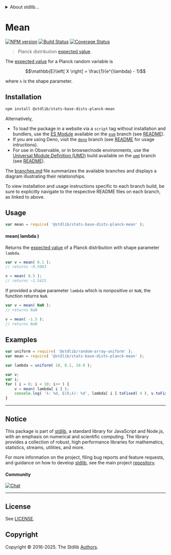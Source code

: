 <!--

@license Apache-2.0

Copyright (c) 2024 The Stdlib Authors.

Licensed under the Apache License, Version 2.0 (the "License");
you may not use this file except in compliance with the License.
You may obtain a copy of the License at

   http://www.apache.org/licenses/LICENSE-2.0

Unless required by applicable law or agreed to in writing, software
distributed under the License is distributed on an "AS IS" BASIS,
WITHOUT WARRANTIES OR CONDITIONS OF ANY KIND, either express or implied.
See the License for the specific language governing permissions and
limitations under the License.

-->


<details>
  <summary>
    About stdlib...
  </summary>
  <p>We believe in a future in which the web is a preferred environment for numerical computation. To help realize this future, we've built stdlib. stdlib is a standard library, with an emphasis on numerical and scientific computation, written in JavaScript (and C) for execution in browsers and in Node.js.</p>
  <p>The library is fully decomposable, being architected in such a way that you can swap out and mix and match APIs and functionality to cater to your exact preferences and use cases.</p>
  <p>When you use stdlib, you can be absolutely certain that you are using the most thorough, rigorous, well-written, studied, documented, tested, measured, and high-quality code out there.</p>
  <p>To join us in bringing numerical computing to the web, get started by checking us out on <a href="https://github.com/stdlib-js/stdlib">GitHub</a>, and please consider <a href="https://opencollective.com/stdlib">financially supporting stdlib</a>. We greatly appreciate your continued support!</p>
</details>

# Mean

[![NPM version][npm-image]][npm-url] [![Build Status][test-image]][test-url] [![Coverage Status][coverage-image]][coverage-url] <!-- [![dependencies][dependencies-image]][dependencies-url] -->

> Planck distribution [expected value][expected-value].

<!-- Section to include introductory text. Make sure to keep an empty line after the intro `section` element and another before the `/section` close. -->

<section class="intro">

The [expected value][expected-value] for a Planck random variable is

<!-- <equation class="equation" label="eq:planck_expectation" align="center" raw="\mathbb{E}\left[ X \right] = \frac{1}{e^{\lambda} - 1}" alt="Expected value for a Planck distribution."> -->

```math
\mathbb{E}\left[ X \right] = \frac{1}{e^{\lambda} - 1}
```

<!-- </equation> -->

where `λ` is the shape parameter.

</section>

<!-- /.intro -->

<!-- Package usage documentation. -->

<section class="installation">

## Installation

```bash
npm install @stdlib/stats-base-dists-planck-mean
```

Alternatively,

-   To load the package in a website via a `script` tag without installation and bundlers, use the [ES Module][es-module] available on the [`esm`][esm-url] branch (see [README][esm-readme]).
-   If you are using Deno, visit the [`deno`][deno-url] branch (see [README][deno-readme] for usage intructions).
-   For use in Observable, or in browser/node environments, use the [Universal Module Definition (UMD)][umd] build available on the [`umd`][umd-url] branch (see [README][umd-readme]).

The [branches.md][branches-url] file summarizes the available branches and displays a diagram illustrating their relationships.

To view installation and usage instructions specific to each branch build, be sure to explicitly navigate to the respective README files on each branch, as linked to above.

</section>

<section class="usage">

## Usage

```javascript
var mean = require( '@stdlib/stats-base-dists-planck-mean' );
```

#### mean( lambda )

Returns the [expected value][expected-value] of a Planck distribution with shape parameter `lambda`.

```javascript
var v = mean( 0.1 );
// returns ~9.5083

v = mean( 0.5 );
// returns ~1.5415
```

If provided a shape parameter `lambda` which is nonpositive or `NaN`, the function returns `NaN`.

```javascript
var v = mean( NaN );
// returns NaN

v = mean( -1.5 );
// returns NaN
```

</section>

<!-- /.usage -->

<!-- Package usage notes. Make sure to keep an empty line after the `section` element and another before the `/section` close. -->

<section class="notes">

</section>

<!-- /.notes -->

<!-- Package usage examples. -->

<section class="examples">

## Examples

<!-- eslint no-undef: "error" -->

```javascript
var uniform = require( '@stdlib/random-array-uniform' );
var mean = require( '@stdlib/stats-base-dists-planck-mean' );

var lambda = uniform( 10, 0.1, 10.0 );

var v;
var i;
for ( i = 0; i < 10; i++ ) {
    v = mean( lambda[ i ] );
    console.log( 'λ: %d, E(X;λ): %d', lambda[ i ].toFixed( 4 ), v.toFixed( 4 ) );
}
```

</section>

<!-- /.examples -->

<!-- Section to include cited references. If references are included, add a horizontal rule *before* the section. Make sure to keep an empty line after the `section` element and another before the `/section` close. -->

<section class="references">

</section>

<!-- /.references -->

<!-- Section for related `stdlib` packages. Do not manually edit this section, as it is automatically populated. -->

<section class="related">

</section>

<!-- /.related -->

<!-- Section for all links. Make sure to keep an empty line after the `section` element and another before the `/section` close. -->


<section class="main-repo" >

* * *

## Notice

This package is part of [stdlib][stdlib], a standard library for JavaScript and Node.js, with an emphasis on numerical and scientific computing. The library provides a collection of robust, high performance libraries for mathematics, statistics, streams, utilities, and more.

For more information on the project, filing bug reports and feature requests, and guidance on how to develop [stdlib][stdlib], see the main project [repository][stdlib].

#### Community

[![Chat][chat-image]][chat-url]

---

## License

See [LICENSE][stdlib-license].


## Copyright

Copyright &copy; 2016-2025. The Stdlib [Authors][stdlib-authors].

</section>

<!-- /.stdlib -->

<!-- Section for all links. Make sure to keep an empty line after the `section` element and another before the `/section` close. -->

<section class="links">

[npm-image]: http://img.shields.io/npm/v/@stdlib/stats-base-dists-planck-mean.svg
[npm-url]: https://npmjs.org/package/@stdlib/stats-base-dists-planck-mean

[test-image]: https://github.com/stdlib-js/stats-base-dists-planck-mean/actions/workflows/test.yml/badge.svg?branch=main
[test-url]: https://github.com/stdlib-js/stats-base-dists-planck-mean/actions/workflows/test.yml?query=branch:main

[coverage-image]: https://img.shields.io/codecov/c/github/stdlib-js/stats-base-dists-planck-mean/main.svg
[coverage-url]: https://codecov.io/github/stdlib-js/stats-base-dists-planck-mean?branch=main

<!--

[dependencies-image]: https://img.shields.io/david/stdlib-js/stats-base-dists-planck-mean.svg
[dependencies-url]: https://david-dm.org/stdlib-js/stats-base-dists-planck-mean/main

-->

[chat-image]: https://img.shields.io/gitter/room/stdlib-js/stdlib.svg
[chat-url]: https://app.gitter.im/#/room/#stdlib-js_stdlib:gitter.im

[stdlib]: https://github.com/stdlib-js/stdlib

[stdlib-authors]: https://github.com/stdlib-js/stdlib/graphs/contributors

[umd]: https://github.com/umdjs/umd
[es-module]: https://developer.mozilla.org/en-US/docs/Web/JavaScript/Guide/Modules

[deno-url]: https://github.com/stdlib-js/stats-base-dists-planck-mean/tree/deno
[deno-readme]: https://github.com/stdlib-js/stats-base-dists-planck-mean/blob/deno/README.md
[umd-url]: https://github.com/stdlib-js/stats-base-dists-planck-mean/tree/umd
[umd-readme]: https://github.com/stdlib-js/stats-base-dists-planck-mean/blob/umd/README.md
[esm-url]: https://github.com/stdlib-js/stats-base-dists-planck-mean/tree/esm
[esm-readme]: https://github.com/stdlib-js/stats-base-dists-planck-mean/blob/esm/README.md
[branches-url]: https://github.com/stdlib-js/stats-base-dists-planck-mean/blob/main/branches.md

[stdlib-license]: https://raw.githubusercontent.com/stdlib-js/stats-base-dists-planck-mean/main/LICENSE

[expected-value]: https://en.wikipedia.org/wiki/Expected_value

</section>

<!-- /.links -->
